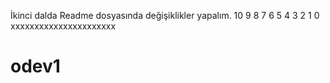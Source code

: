 İkinci dalda Readme dosyasında değişiklikler yapalım.
10 9 8 7 6 5 4 3 2 1 0 
xxxxxxxxxxxxxxxxxxxxxx
# odev1
